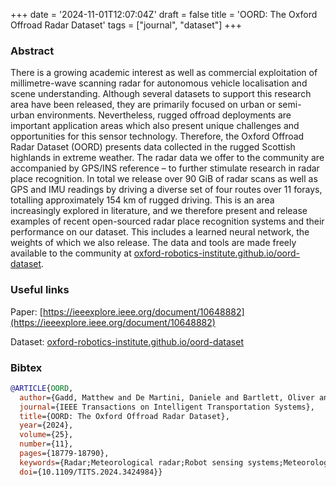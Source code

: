 +++
date = '2024-11-01T12:07:04Z'
draft = false
title = 'OORD: The Oxford Offroad Radar Dataset'
tags = ["journal", "dataset"]
+++

### Abstract
There is a growing academic interest as well as commercial exploitation of millimetre-wave scanning radar for autonomous vehicle localisation and scene understanding.
Although several datasets to support this research area have been released, they are primarily focused on urban or semi-urban environments.
Nevertheless, rugged offroad deployments are important application areas which also present unique challenges and opportunities for this sensor technology.
Therefore, the Oxford Offroad Radar Dataset (OORD) presents data collected in the rugged Scottish highlands in extreme weather.
The radar data we offer to the community are accompanied by GPS/INS reference – to further stimulate research in radar place recognition.
In total we release over 90 GiB of radar scans as well as GPS and IMU readings by driving a diverse set of four routes over 11 forays, totalling approximately 154 km of rugged driving.
This is an area increasingly explored in literature, and we therefore present and release examples of recent open-sourced radar place recognition systems and their performance on our dataset.
This includes a learned neural network, the weights of which we also release.
The data and tools are made freely available to the community at [oxford-robotics-institute.github.io/oord-dataset](https://oxford-robotics-institute.github.io/oord-dataset).

### Useful links
Paper: [https://ieeexplore.ieee.org/document/10648882](https://ieeexplore.ieee.org/document/10648882)

Dataset: [oxford-robotics-institute.github.io/oord-dataset](https://oxford-robotics-institute.github.io/oord-dataset)

### Bibtex 

``` bibtex
@ARTICLE{OORD,
  author={Gadd, Matthew and De Martini, Daniele and Bartlett, Oliver and Murcutt, Paul and Towlson, Matt and Widojo, Matthew and Muşat, Valentina and Robinson, Luke and Panagiotaki, Efimia and Pramatarov, Georgi and Alexander Kühn, Marc and Marchegiani, Letizia and Newman, Paul and Kunze, Lars},
  journal={IEEE Transactions on Intelligent Transportation Systems}, 
  title={OORD: The Oxford Offroad Radar Dataset}, 
  year={2024},
  volume={25},
  number={11},
  pages={18779-18790},
  keywords={Radar;Meteorological radar;Robot sensing systems;Meteorology;Snow;Radar tracking;Autonomous vehicles;Radar;place recognition;localisation;odometry;positioning;robotics;autonomous vehicles},
  doi={10.1109/TITS.2024.3424984}}
```

